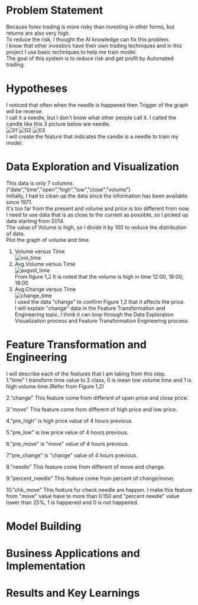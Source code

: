 # Problem Statement
Because forex trading is more risky than investing in other forms, but returns are also very high.  
To reduce the risk, I thought the AI knowledge can fix this problem.  
I know that other investors have their own trading techniques and in this project I use basic techniques to help me train model.  
The goal of this system is to reduce risk and get profit by Automated trading.  

# Hypotheses
I noticed that often when the needle is happened then Trigger of the graph will be reverse.   
I call it a needle, but I don't know what other people call it.
I called the candle like this 3 picture below are needle.  
![01](https://user-images.githubusercontent.com/28421585/48298019-298e9580-e4f9-11e8-8b50-38746ff51a2f.JPG)
![02](https://user-images.githubusercontent.com/28421585/48298020-2dbab300-e4f9-11e8-9148-c51820e60f71.JPG)
![03](https://user-images.githubusercontent.com/28421585/48298021-30b5a380-e4f9-11e8-9c42-2ee9dbcf6de7.JPG)  
 I will create the feature that indicates the candle is a needle to train my model.  



# Data Exploration and Visualization  
This data is only 7 columns.("date","time","open","high","low","close","volume")  
Initially, I had to clean up the data since the information has been available since 1971.  
It's too far from the present and volume and price is too different from now.  
I need to use data that is as close to the current as possible, so I picked up data starting from 2014.  
The value of Volume is high, so I divide it by 100 to reduce the distribution of data.  
Plot the graph of volume and time.  
1. Volume versus Time  
![vol_time](https://user-images.githubusercontent.com/28421585/48298231-1ed5ff80-e4fd-11e8-826f-f91067ed13ea.JPG)  
2. Avg.Volume versus Time  
![avgvol_time](https://user-images.githubusercontent.com/28421585/48298244-68bee580-e4fd-11e8-9046-b184ccd5cb64.JPG)  
From figure 1,2 It is noted that the volume is high in time 12:00, 16:00, 18:00  
3. Avg.Change versus Time  
![change_time](https://user-images.githubusercontent.com/28421585/48298410-3498f400-e500-11e8-937b-13217b776f6b.JPG)  
I used the data "change" to confirm Figure 1,2 that it affects the price.  
I will explain "change" data in the Feature Transformation and Engineering topic.
I think it can loop through the Data Exploration Visualization process and Feature Transformation Engineering process.  

# Feature Transformation and Engineering  
I will describe each of the features that I am taking from this step.  
1."time" I transform time value to 2 class, 0 is mean  low volume time and 1 is high volume time.(Refer from Figure 1,2)  
  
2."change" This feature come from different of open price and close price.  
  
3."move" This feature come from different of high price and low price.  
  
4."pre_high" is high price value of 4 hours previous.  
  
5."pre_low" is low price value of 4 hours previous.  
  
6."pre_move" is "move" value of 4 hours previous.  
  
7."pre_change" is "change" value of 4 hours previous.  
  
8."needle" This feature come from different of move and change.
  
9."percent_needle" This feature come from percent of change/move.  
  
10."chk_move" This feature for check needle are happen. I make this feature from "move" value have to more than 0.150 and "percent needle" value lower than 25%, 1 is happened and 0 is not happened.  
  
# Model Building


# Business Applications and Implementation


# Results and Key Learnings


